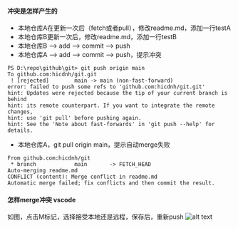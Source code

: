 
#### 冲突是怎样产生的
* 本地仓库A在更新一次后（fetch或者pull），修改readme.md，添加一行testA
* 本地仓库B更新一次后，修改readme.md，添加一行testB
* 本地仓库B --> add --> commit --> push
* 本地仓库A --> add --> commit --> push，提示冲突
```
PS D:\repo\github\git> git push origin main
To github.com:hicdnh/git.git
 ! [rejected]        main -> main (non-fast-forward)
error: failed to push some refs to 'github.com:hicdnh/git.git'
hint: Updates were rejected because the tip of your current branch is behind
hint: its remote counterpart. If you want to integrate the remote changes,
hint: use 'git pull' before pushing again.
hint: See the 'Note about fast-forwards' in 'git push --help' for details.
```
* 本地仓库A，git pull origin main，提示自动merge失败
```
From github.com:hicdnh/git
 * branch            main       -> FETCH_HEAD
Auto-merging readme.md
CONFLICT (content): Merge conflict in readme.md
Automatic merge failed; fix conflicts and then commit the result.
```
#### 怎样merge冲突 vscode
如图，点击M标记，选择接受本地还是远程，保存后，重新push
![alt text](image.png)